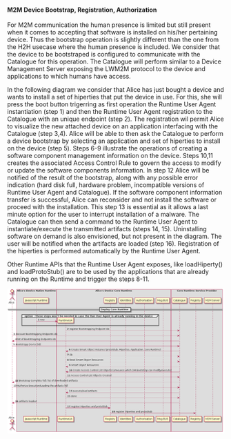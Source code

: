 #### M2M Device Bootstrap, Registration, Authorization

For M2M communication the human presence is limited but still present when it comes to accepting that software is installed on his/her pertaining device. Thus the bootstrap operation is slightly different than the one from the H2H usecase where the human presence is included. We consider that the device to be bootstraped is configured to communicate with the Catalogue for this operation. The Catalogue will perform similar to a Device Management Server exposing the LWM2M protocol to the device and applications to which humans have access. 

In the following diagram we consider that Alice has just bought a device and wants to install a set of hiperties that put the device in use. For this, she will press the boot button trigerring as first operation the Runtime User Agent instantiation (step 1) and then the Runtime User Agent registration to the Catalogue with an unique endpoint (step 2). The registration wil permit Alice to visualize the new attached device on an application interfacing with the Catalogue (step 3,4). Alice will be able to then ask the Catalogue to perform a device bootstrap by selecting an application and set of hiperties to install on the device (step 5). Steps 6-9 illustrate the operations of creating a software component management information on the device. Steps 10,11 creates the associated Access Control Rule to govern the access to modify or update the software components information. In step 12 Alice will be notified of the result of the bootstrap, along with any possible error indication (hard disk full, hardware problem, incompatible versions of Runtime User Agent and Catalogue). If the software component information transfer is successful, Alice can reconsider and not install the software or proceed with the installation. This step 13 is essential as it allows a last minute option for the user to interrupt installation of a malware. The Catalogue can then send a command to the Runtime User Agent to instantiate/execute the transmitted artifacts (steps 14, 15). Uninstalling software on demand is also envisioned, but not present in the diagram. 
The user will be notified when the artifacts are loaded (step 16). Registration of the hiperties is performed automatically by the Runtime User Agent.

Other Runtime APIs that the Runtime User Agent exposes, like loadHiperty() and loadProtoStub() are to be used by the applications that are already running on the Runtime and trigger the steps 8-11.

![Figure @runtime-m2m-comm-bootstrap-auth-registration: M2M Device Bootstrap](M2M_bootstrap_authentication.png)



